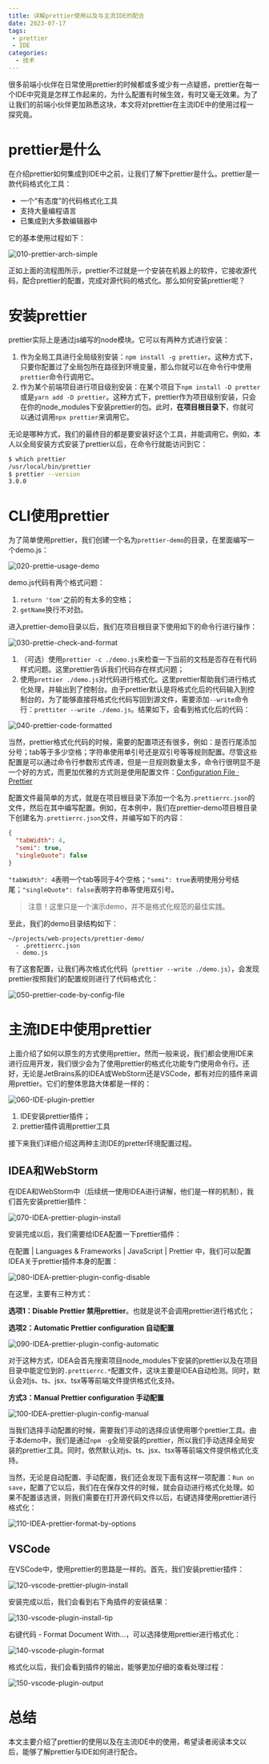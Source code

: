 ```yaml
---
title: 详解prettier使用以及与主流IDE的配合
date: 2023-07-17
tags:
 - prettier
 - IDE
categories:
  - 技术
---
```


很多前端小伙伴在日常使用prettier的时候都或多或少有一点疑惑，prettier在每一个IDE中究竟是怎样工作起来的，为什么配置有时候生效，有时又毫无效果。为了让我们的前端小伙伴更加熟悉这块，本文将对prettier在主流IDE中的使用过程一探究竟。

<!-- more -->

# prettier是什么

在介绍prettier如何集成到IDE中之前，让我们了解下prettier是什么。prettier是一款代码格式化工具：

- 一个“有态度”的代码格式化工具
- 支持大量编程语言
- 已集成到大多数编辑器中

它的基本使用过程如下：

![010-prettier-arch-simple](https://res.zhen.wang/images/post/2023-07-17/010-prettier-arch-simple.png)

正如上面的流程图所示，prettier不过就是一个安装在机器上的软件，它接收源代码，配合prettier的配置，完成对源代码的格式化。那么如何安装prettier呢？

# 安装prettier

prettier实际上是通过js编写的node模块。它可以有两种方式进行安装：

1. 作为全局工具进行全局级别安装：`npm install -g prettier`。这种方式下，只要你配置过了全局包所在路径到环境变量，那么你就可以在命令行中使用`prettier`命令行调用它。
2. 作为某个前端项目进行项目级别安装：在某个项目下`npm install -D pretter`或是`yarn add -D prettier`。这种方式下，prettier作为项目级别安装，只会在你的node_modules下安装prettier的包。此时，**在项目根目录下**，你就可以通过调用`npx prettier`来调用它。

无论是哪种方式，我们的最终目的都是要安装好这个工具，并能调用它。例如，本人以全局安装方式安装了prettier以后，在命令行就能访问到它：

```bash
$ which prettier
/usr/local/bin/prettier
$ prettier --version
3.0.0
```

# CLI使用prettier

为了简单使用prettier，我们创建一个名为`prettier-demo`的目录，在里面编写一个demo.js：

![020-prettie-usage-demo](https://res.zhen.wang/images/post/2023-07-17/020-prettie-usage-demo.png)

demo.js代码有两个格式问题：

1. `return 'tom'`之前的有太多的空格；
2. `getName`换行不对劲。

进入prettier-demo目录以后，我们在项目根目录下使用如下的命令行进行操作：

![030-prettie-check-and-format](https://res.zhen.wang/images/post/2023-07-17/030-prettie-check-and-format.png)

1. （可选）使用`prettier -c ./demo.js`来检查一下当前的文档是否存在有代码样式问题。这里prettier告诉我们代码存在样式问题；
2. 使用`prettier ./demo.js`对代码进行格式化。这里prettier帮助我们进行格式化处理，并输出到了控制台。由于prettier默认是将格式化后的代码输入到控制台的，为了能够直接将格式化代码写回到源文件，需要添加`--write`命令行：`prettiter --write ./demo.js`。结果如下，会看到格式化后的代码：

![040-prettier-code-formatted](https://res.zhen.wang/images/post/2023-07-17/040-prettier-code-formatted.png)

当然，prettier格式化代码的时候，需要的配置项还有很多，例如：是否行尾添加分号；tab等于多少空格；字符串使用单引号还是双引号等等规则配置。尽管这些配置是可以通过命令行参数形式传递，但是一旦规则数量太多，命令行很明显不是一个好的方式，而更加优雅的方式则是使用配置文件：[Configuration File · Prettier](https://prettier.io/docs/en/configuration.html)

配置文件最简单的方式，就是在项目根目录下添加一个名为`.prettierrc.json`的文件，然后在其中编写配置。例如，在本例中，我们在prettier-demo项目根目录下创建名为`.prettierrc.json`文件，并编写如下的内容：

```json
{
  "tabWidth": 4,
  "semi": true,
  "singleQuote": false
}
```

`"tabWidth": 4`表明一个tab等同于4个空格；`"semi": true`表明使用分号结尾；`"singleQuote": false`表明字符串等使用双引号。

> 注意！这里只是一个演示demo，并不是格式化规范的最佳实践。

至此，我们的demo目录结构如下：

```
~/projects/web-projects/prettier-demo/
  - .prettierrc.json
  - demo.js
```

有了这套配置，让我们再次格式化代码（`prettier --write ./demo.js`），会发现prettier按照我们的配置规则进行了代码格式化：

![050-prettier-code-by-config-file](https://res.zhen.wang/images/post/2023-07-17/050-prettier-code-by-config-file.png)

# 主流IDE中使用prettier

上面介绍了如何以原生的方式使用prettier。然而一般来说，我们都会使用IDE来进行应用开发，我们很少会为了使用prettier的格式化功能专门使用命令行。还好，无论是JetBrains系的IDEA或WebStorm还是VSCode，都有对应的插件来调用prettier。它们的整体思路大体都是一样的：

![060-IDE-plugin-prettier](https://res.zhen.wang/images/post/2023-07-17/060-IDE-plugin-prettier.png)

1. IDE安装prettier插件；
2. prettier插件调用prettier工具

接下来我们详细介绍这两种主流IDE的pretter环境配置过程。

## IDEA和WebStorm

在IDEA和WebStorm中（后续统一使用IDEA进行讲解，他们是一样的机制），我们首先安装prettier插件：

![070-IDEA-prettier-plugin-install](https://res.zhen.wang/images/post/2023-07-17/070-IDEA-prettier-plugin-install.png)

安装完成以后，我们需要给IDEA配置一下prettier插件：

在配置 | Languages & Frameworks | JavaScript | Prettier 中，我们可以配置IDEA关于prettier插件本身的配置：

![080-IDEA-prettier-plugin-config-disable](https://res.zhen.wang/images/post/2023-07-17/080-IDEA-prettier-plugin-config-disable.png)

在这里，主要有三种方式：

**选项1：Disable Prettier 禁用prettier**。也就是说不会调用prettier进行格式化；

**选项2：Automatic Prettier configuration 自动配置**

![090-IDEA-prettier-plugin-config-automatic](https://res.zhen.wang/images/post/2023-07-17/090-IDEA-prettier-plugin-config-automatic.png)

对于这种方式，IDEA会首先搜索项目node_modules下安装的prettier以及在项目目录中能定位到的`.prettierrc.*`配置文件，这块主要是IDEA自动检测。同时，默认会对js、ts、jsx、tsx等等前端文件提供格式化支持。

**方式3：Manual Prettier configuration 手动配置**

![100-IDEA-prettier-plugin-config-manual](https://res.zhen.wang/images/post/2023-07-17/100-IDEA-prettier-plugin-config-manual.png)

当我们选择手动配置的时候，需要我们手动的选择应该使用哪个prettier工具。由于本demo中，我们是通过`npm -g`全局安装的prettier，所以我们手动选择全局安装的prettier工具。同时，依然默认对js、ts、jsx、tsx等等前端文件提供格式化支持。

当然，无论是自动配置、手动配置，我们还会发现下面有这样一项配置：`Run on save`，配置了它以后，我们在在保存文件的时候，就会自动进行格式化处理。如果不配置该选贤，则我们需要在打开源代码文件以后，右键选择使用prettier进行格式化：

![110-IDEA-prettier-format-by-options](https://res.zhen.wang/images/post/2023-07-17/110-IDEA-prettier-format-by-options.png)

## VSCode

在VSCode中，使用prettier的思路是一样的。首先，我们安装prettier插件：

![120-vscode-prettier-plugin-install](https://res.zhen.wang/images/post/2023-07-17/120-vscode-prettier-plugin-install.png)

安装完成以后，我们会看到右下角插件的安装结果：

![130-vscode-plugin-install-tip](https://res.zhen.wang/images/post/2023-07-17/130-vscode-plugin-install-tip.png)

右键代码 - Format Document With...，可以选择使用prettier进行格式化：

![140-vscode-plugin-format](https://res.zhen.wang/images/post/2023-07-17/140-vscode-plugin-format.png)

格式化以后，我们会看到插件的输出，能够更加仔细的查看处理过程：

![150-vscode-plugin-output](https://res.zhen.wang/images/post/2023-07-17/150-vscode-plugin-output.png)

# 总结

本文主要介绍了prettier的使用以及在主流IDE中的使用，希望读者阅读本文以后，能够了解prettier与IDE如何进行配合。

